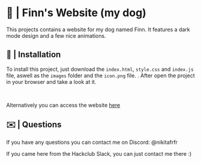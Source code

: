 # 🐶 | Finn's Website (my dog)

This projects contains a website for my dog named Finn. It features a dark mode design and a few nice animations.

## 💾 | Installation

To install this project, just download the `index.html`, `style.css` and `index.js` file, aswell as the `images` folder and the `icon.png` file. . After open the project in your browser and take a look at it.

<br>

Alternatively you can access the website [here](https://hackclub.nik-dev.eu/finn/)

## ✉️ | Questions

If you have any questions you can contact me on Discord: @nikitafrfr

If you came here from the Hackclub Slack, you can just contact me there :)